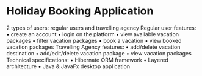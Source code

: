 # Holiday Booking Application
2 types of users: regular users and travelling agency
Regular user features:
• create an account 
• login on the platform
• view available vacation packages
• filter vacation packages
• book a vacation
• view booked vacation packages
Travelling Agency features:
• add/delete vacation destination
• add/edit/delete vacation package
• view vacation packages
Technical specifications: 
• Hibernate ORM framework
• Layered architecture
• Java & JavaFx desktop application
